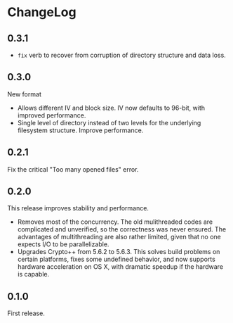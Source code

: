 # ChangeLog

## 0.3.1
* `fix` verb to recover from corruption of directory structure and data loss.

## 0.3.0
New format

* Allows different IV and block size. IV now defaults to 96-bit, with improved performance.
* Single level of directory instead of two levels for the underlying filesystem structure. Improve performance.

## 0.2.1

Fix the critical "Too many opened files" error.

## 0.2.0

This release improves stability and performance.

* Removes most of the concurrency. The old mulithreaded codes are complicated and unverified, so the correctness was never ensured. The advantages of multithreading are also rather limited, given that no one expects I/O to be parallelizable.
* Upgrades Crypto++ from 5.6.2 to 5.6.3. This solves build problems on certain platforms, fixes some undefined behavior, and now supports hardware acceleration on OS X, with dramatic speedup if the hardware is capable.

## 0.1.0

First release.
